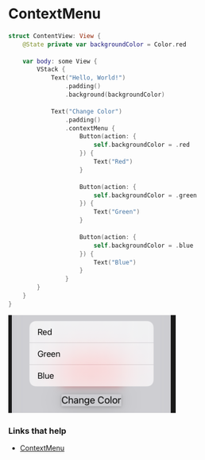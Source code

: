 # ContextMenu

```swift
struct ContentView: View {
    @State private var backgroundColor = Color.red

    var body: some View {
        VStack {
            Text("Hello, World!")
                .padding()
                .background(backgroundColor)

            Text("Change Color")
                .padding()
                .contextMenu {
                    Button(action: {
                        self.backgroundColor = .red
                    }) {
                        Text("Red")
                    }

                    Button(action: {
                        self.backgroundColor = .green
                    }) {
                        Text("Green")
                    }

                    Button(action: {
                        self.backgroundColor = .blue
                    }) {
                        Text("Blue")
                    }
                }
        }
    }
}
```

![](images/1.png)

### Links that help

- [ContextMenu](https://www.hackingwithswift.com/books/ios-swiftui/creating-context-menus)
